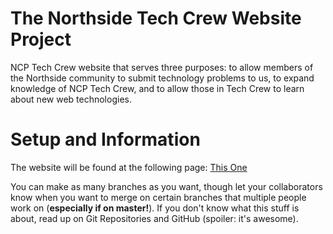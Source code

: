 The Northside Tech Crew Website Project
===============

NCP Tech Crew website that serves three purposes: to allow members of the Northside community to submit technology problems to us, to expand knowledge of NCP Tech Crew, and to allow those in Tech Crew to learn about new web technologies.


Setup and Information
===============

The website will be found at the following page: <a href="http://99.67.193.154/ncp-tech-crew/">This One</a>

You can make as many branches as you want, though let your collaborators know when you want to merge on certain branches that multiple people work on (<b>especially if on master!</b>). If you don't know what this stuff is about, read up on Git Repositories and GitHub (spoiler: it's awesome). 
